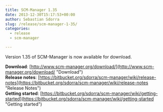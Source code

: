 ```yaml
---
title: SCM-Manager 1.35
date: 2013-12-30T15:17:53+00:00
author: Sebastian Sdorra
slug: /release/scm-manager-1-35/
categories:
  - release
  - scm-manager

---
```

Version 1.35 of SCM-Manager is now available for download.

**Download**: [http://www.scm-manager.org/download/](http://www.scm-manager.org/download/ "Download")  
**Release notes**: [https://bitbucket.org/sdorra/scm-manager/wiki/release-notes](https://bitbucket.org/sdorra/scm-manager/wiki/release-notes "Release Notes")  
**Getting started**: [https://bitbucket.org/sdorra/scm-manager/wiki/getting-started](https://bitbucket.org/sdorra/scm-manager/wiki/getting-started "Getting started")

